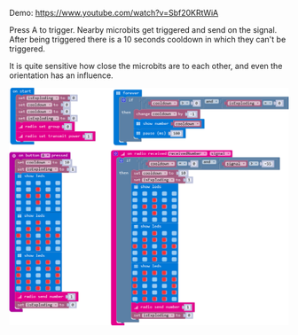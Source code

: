 Demo:
https://www.youtube.com/watch?v=Sbf20KRtWiA

Press A to trigger. Nearby microbits get triggered and send on the signal. After being triggered there is a 10 seconds cooldown in which they can't be triggered.

It is quite sensitive how close the microbits are to each other, and even the orientation has an influence.

![alt text](https://raw.githubusercontent.com/tiigbg/microbit-examples/master/radio%20chain%20reaction/radioChainReaction.png)
